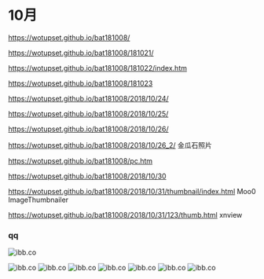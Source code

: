 # 10月

https://wotupset.github.io/bat181008/

https://wotupset.github.io/bat181008/181021/

https://wotupset.github.io/bat181008/181022/index.htm

https://wotupset.github.io/bat181008/181023

https://wotupset.github.io/bat181008/2018/10/24/

https://wotupset.github.io/bat181008/2018/10/25/

https://wotupset.github.io/bat181008/2018/10/26/

https://wotupset.github.io/bat181008/2018/10/26_2/  金瓜石照片

https://wotupset.github.io/bat181008/pc.htm

https://wotupset.github.io/bat181008/2018/10/30

https://wotupset.github.io/bat181008/2018/10/31/thumbnail/index.html Moo0 ImageThumbnailer

https://wotupset.github.io/bat181008/2018/10/31/123/thumb.html xnview






### qq

![ibb.co]()


![ibb.co](https://image.ibb.co/kHKWHf/cQrEuEt.png)
![ibb.co](https://image.ibb.co/fkmp3L/Dqv0-Ol-UUAA0b-CB-orig.jpg)
![ibb.co](https://image.ibb.co/kwiDV0/Dqv1x-BDVs-AAF8-Is-orig.jpg)
![ibb.co](https://image.ibb.co/cUyfA0/Dqvyly-AU8-AQGXmg-orig.jpg)
![ibb.co](https://image.ibb.co/fpcJxf/Dqw2-Mw-HV4-AI01vk-orig.jpg)
![ibb.co](https://image.ibb.co/jx5hOL/Dqw-Og-Ez-Uc-AATP0-W-orig.jpg)
![ibb.co](https://image.ibb.co/fzV5cf/lxB5VvR.png)






